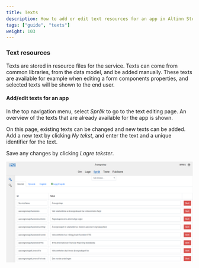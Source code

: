 ```yaml
---
title: Texts
description: How to add or edit text resources for an app in Altinn Studio.
tags: ["guide", "texts"]
weight: 103
---
```


### Text resources
Texts are stored in resource files for the service. Texts can come from common libraries, from the data model, and be added manually.
These texts are available for example when editing a form components properties, and selected texts will be shown to the end user.

#### Add/edit texts for an app
In the top navigation menu, select _Språk_ to go to the text editing page. 
An overview of the texts that are already available for the app is shown.

On this page, existing texts can be changed and new texts can be added.
Add a new text by clicking _Ny tekst_, and enter the text and a unique identifier for the text. 

Save any changes by clicking _Lagre tekster_.

![Edit texts](ui-editor-texts.png "Edit texts")